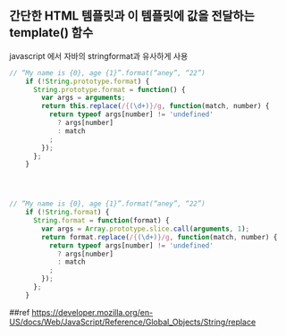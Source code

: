 ## 간단한 HTML 템플릿과 이 템플릿에 값을 전달하는 template() 함수 

javascript 에서 자바의 stringformat과 유사하게 사용

```javascript
// “My name is {0}, age {1}”.format(“aney”, “22”)
	if (!String.prototype.format) {
	  String.prototype.format = function() {
	    var args = arguments;
	    return this.replace(/{(\d+)}/g, function(match, number) { 
	      return typeof args[number] != 'undefined'
	        ? args[number]
	        : match
	      ;
	    });
	  };
	}




// “My name is {0}, age {1}”.format(“aney”, “22”)
	if (!String.format) {
	  String.format = function(format) {
	    var args = Array.prototype.slice.call(arguments, 1);
	    return format.replace(/{(\d+)}/g, function(match, number) { 
	      return typeof args[number] != 'undefined'
	        ? args[number] 
	        : match
	      ;
	    });
	  };
	}
```

##ref
https://developer.mozilla.org/en-US/docs/Web/JavaScript/Reference/Global_Objects/String/replace

